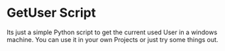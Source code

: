 # GetUser Script

Its just a simple Python script to get the current used User in a windows machine.
You can use it in your own Projects or just try some things out.
